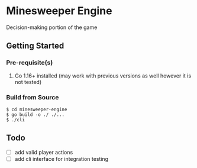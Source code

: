# Minesweeper Engine

Decision-making portion of the game

## Getting Started

### Pre-requisite(s)

1. Go 1.16+ installed (may work with previous versions as well however it is not tested)

### Build from Source

```text
$ cd minesweeper-engine
$ go build -o ./ ./...
$ ./cli
```

## Todo

- [ ] add valid player actions
- [ ] add cli interface for integration testing